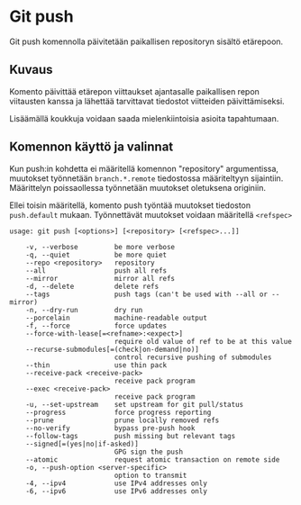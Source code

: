 # Git push

Git push komennolla päivitetään paikallisen repositoryn sisältö etärepoon.

## Kuvaus

Komento päivittää etärepon viittaukset ajantasalle paikallisen repon viitausten kanssa ja lähettää tarvittavat tiedostot viitteiden päivittämiseksi.

Lisäämällä koukkuja voidaan saada mielenkiintoisia asioita tapahtumaan.

## Komennon käyttö ja valinnat

Kun push:in kohdetta ei määritellä komennon "repository" argumentissa, muutokset työnnetään `branch.*.remote` tiedostossa määriteltyyn sijaintiin.
Määrittelyn poissaollessa työnnetään muutokset oletuksena originiin.

Ellei toisin määritellä, komento push työntää muutokset tiedoston `push.default` mukaan. Työnnettävät muutokset voidaan määritellä `<refspec>` 

```
usage: git push [<options>] [<repository> [<refspec>...]]

    -v, --verbose         be more verbose
    -q, --quiet           be more quiet
    --repo <repository>   repository
    --all                 push all refs
    --mirror              mirror all refs
    -d, --delete          delete refs
    --tags                push tags (can't be used with --all or --mirror)
    -n, --dry-run         dry run
    --porcelain           machine-readable output
    -f, --force           force updates
    --force-with-lease[=<refname>:<expect>]
                          require old value of ref to be at this value
    --recurse-submodules[=(check|on-demand|no)]
                          control recursive pushing of submodules
    --thin                use thin pack
    --receive-pack <receive-pack>
                          receive pack program
    --exec <receive-pack>
                          receive pack program
    -u, --set-upstream    set upstream for git pull/status
    --progress            force progress reporting
    --prune               prune locally removed refs
    --no-verify           bypass pre-push hook
    --follow-tags         push missing but relevant tags
    --signed[=(yes|no|if-asked)]
                          GPG sign the push
    --atomic              request atomic transaction on remote side
    -o, --push-option <server-specific>
                          option to transmit
    -4, --ipv4            use IPv4 addresses only
    -6, --ipv6            use IPv6 addresses only
```

